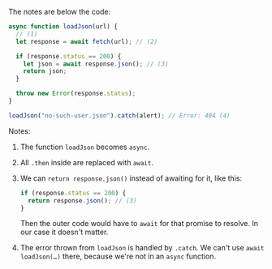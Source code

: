 The notes are below the code:

```js run
async function loadJson(url) {
  // (1)
  let response = await fetch(url); // (2)

  if (response.status == 200) {
    let json = await response.json(); // (3)
    return json;
  }

  throw new Error(response.status);
}

loadJson("no-such-user.json").catch(alert); // Error: 404 (4)
```

Notes:

1. The function `loadJson` becomes `async`.
2. All `.then` inside are replaced with `await`.
3. We can `return response.json()` instead of awaiting for it, like this:

   ```js
   if (response.status == 200) {
     return response.json(); // (3)
   }
   ```

   Then the outer code would have to `await` for that promise to resolve. In our case it doesn't matter.

4. The error thrown from `loadJson` is handled by `.catch`. We can't use `await loadJson(…)` there, because we're not in an `async` function.
